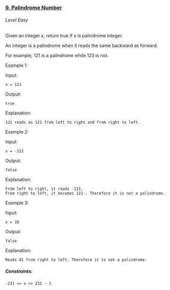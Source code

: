### [9. Palindrome Number](https://leetcode.com/problems/palindrome-number/)

###### Level Easy

Given an integer x, return true if x is palindrome integer.

An integer is a palindrome when it reads the same backward as forward.

For example, 121 is a palindrome while 123 is not.
 

Example 1:

Input: 
```JS
x = 121
```
Output: 
```JS
true
```

Explanation: 
```JS
121 reads as 121 from left to right and from right to left.
```

Example 2:

Input: 
```JS
x = -121
```
Output: 
```JS
false
```

Explanation: 
```JS
From left to right, it reads -121. 
From right to left, it becomes 121-. Therefore it is not a palindrome.
```


Example 3:

Input: 
```JS
x = 10
```
Output: 
```JS
false
```

Explanation: 
```JS
Reads 01 from right to left. Therefore it is not a palindrome.
```

##### Constraints:
```JS
-231 <= x <= 231 - 1
```
